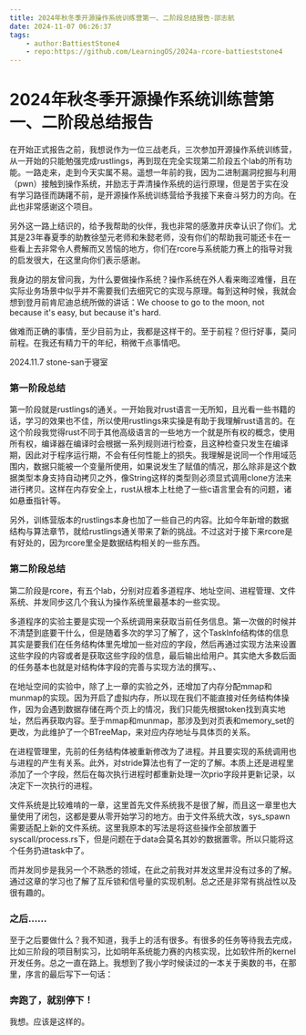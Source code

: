 ```yaml
---
title: 2024年秋冬季开源操作系统训练营第一、二阶段总结报告-邵志航
date: 2024-11-07 06:26:37
tags: 
    - author:BattiestStone4
    - repo:https://github.com/LearningOS/2024a-rcore-battieststone4
---
```


# 2024年秋冬季开源操作系统训练营第一、二阶段总结报告

在开始正式报告之前，我想说作为一位三战老兵，三次参加开源操作系统训练营，从一开始的只能勉强完成rustlings，再到现在完全实现第二阶段五个lab的所有功能。一路走来，走到今天实属不易。遥想一年前的我，因为二进制漏洞挖掘与利用（pwn）接触到操作系统，并励志于弄清操作系统的运行原理，但是苦于实在没有学习路径而踌躇不前，是开源操作系统训练营给予我接下来奋斗努力的方向。在此也非常感谢这个项目。

另外这一路上结识的，给予我帮助的伙伴，我也非常的感激并庆幸认识了你们。尤其是23年春夏季的助教徐堃元老师和朱懿老师，没有你们的帮助我可能还卡在一些看上去非常令人费解而又苦恼的地方，你们在rcore与系统能力赛上的指导对我的启发很大，在这里向你们表示感谢。

我身边的朋友曾问我，为什么要做操作系统？操作系统在外人看来晦涩难懂，且在实际业务场景中似乎并不需要我们去细究它的实现与原理。每到这种时候，我就会想到登月前肯尼迪总统所做的讲话：We choose to go to the moon, not because it's easy, but because it's hard.

做难而正确的事情，至少目前为止，我都是这样干的。至于前程？但行好事，莫问前程。在我还有精力干的年纪，稍微干点事情吧。

2024.11.7 stone-san于寝室

### 第一阶段总结

第一阶段就是rustlings的通关。一开始我对rust语言一无所知，且光看一些书籍的话，学习的效果也不佳，所以使用rustlings来实操是有助于我理解rust语言的。在这个阶段我觉得rust不同于其他高级语言的一些地方一个就是所有权的概念，使用所有权，编译器在编译时会根据一系列规则进行检查，且这种检查只发生在编译期，因此对于程序运行期，不会有任何性能上的损失。我理解是说同一个作用域范围内，数据只能被一个变量所使用，如果说发生了赋值的情况，那么除非是这个数据类型本身支持自动拷贝之外，像String这样的类型则必须显式调用clone方法来进行拷贝。这样在内存安全上，rust从根本上杜绝了一些c语言里会有的问题，诸如悬垂指针等。

另外，训练营版本的rustlings本身也加了一些自己的内容。比如今年新增的数据结构与算法章节，就给rustlings通关带来了新的挑战。不过这对于接下来rcore是有好处的，因为rcore里全是数据结构相关的一些东西。

### 第二阶段总结

第二阶段是rcore，有五个lab，分别对应着多道程序、地址空间、进程管理、文件系统、并发同步这几个我认为操作系统里最基本的一些实现。

多道程序的实验主要是实现一个系统调用来获取当前任务信息。第一次做的时候并不清楚到底要干什么，但是随着多次的学习了解了，这个TaskInfo结构体的信息其实是要我们在任务结构体里先增加一些对应的字段，然后再通过实现方法来设置这些字段的内容或者是获取这些字段的信息，最后输出给用户。其实绝大多数后面的任务基本也就是对结构体字段的完善与实现方法的撰写。、

在地址空间的实验中，除了上一章的实验之外，还增加了内存分配mmap和munmap的实现。因为开启了虚拟内存，所以现在我们不能直接对任务结构体操作，因为会遇到数据存储在两个页上的情况，我们只能先根据token找到真实地址，然后再获取内容。至于mmap和munmap，那涉及到对页表和memory_set的更改，为此维护了一个BTreeMap，来对应内存地址与具体页的关系。

在进程管理里，先前的任务结构体被重新修改为了进程。并且要实现的系统调用也与进程的产生有关系。此外，对stride算法也有了一定的了解。本质上还是进程里添加了一个字段，然后在每次执行进程时都重新处理一次prio字段并更新记录，以决定下一次执行的进程。

文件系统是比较难啃的一章，这里首先文件系统我不是很了解，而且这一章里也大量使用了闭包，这都是要从零开始学习的地方。由于文件系统大改，sys_spawn需要适配上新的文件系统。这里我原本的写法是将这些操作全部放置于syscall/process.rs下，但是问题在于data会莫名其妙的数据置零。所以只能将这个任务扔进task中了。

而并发同步是我另一个不熟悉的领域，在此之前我对并发这里并没有过多的了解。通过这章的学习也了解了互斥锁和信号量的实现机制。总之还是非常有挑战性以及很有趣的。

### 之后……

至于之后要做什么？我不知道，我手上的活有很多。有很多的任务等待我去完成，比如三阶段的项目制实习，比如明年系统能力赛的内核实现，比如软件所的kernel开发任务。总之一直在路上。我想到了我小学时候读过的一本关于奥数的书，在那里，序言的最后写下一句话：

### 奔跑了，就别停下！

我想。应该是这样的。
